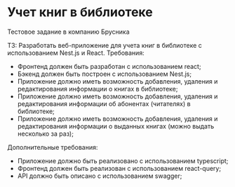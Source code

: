 # Учет книг в библиотеке
Тестовое задание в компанию Брусника

ТЗ:
Разработать веб-приложение для учета книг в библиотеке с использованием Nest.js и React.
Требования:
- Фронтенд должен быть разработан с использованием react;
- Бэкенд должен быть построен с использованием Nest.js;
- Приложение должно иметь возможность добавления, удаления и редактирования информации о книгах в библиотеке;
- Приложение должно иметь возможность добавления, удаления и редактирования информации об абонентах (читателях) в библиотеке;
- Приложение должно иметь возможность добавления, удаления и редактирования информации о выданных книгах (можно выдать несколько за раз);

Дополнительные требования:
- Приложение должно быть реализовано с использованием typescript;
- Фронтенд должен быть реализован с использованием react-query;
- API должно быть описано с использованием swagger;
